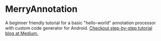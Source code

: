 # MerryAnnotation
A beginner friendly tutorial for a basic "hello-world" annotation processor with custom code generator for Android.
[Checkout step-by-step tutorial blog at Medium.](https://medium.com/@navendra/merryannotation-your-first-annotation-processor-in-kotlin-android-eb3af4ab3402)
